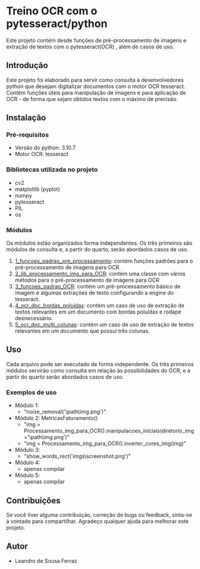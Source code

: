 # Treino OCR com o pytesseract/python
Este projeto contém desde funções de pré-processamento de imagens e extração de textos com o pytesseract(OCR) , além de casos de uso.

## Introdução
Este projeto foi elaborado para servir como consulta à desenvolvedores python que desejam digitalizar documentos com o motor OCR tesseract. Contém funções úteis para manipulação de imagens e para aplicação de OCR - de forma que sejam obtidos textos com o máximo de precisão.

## Instalação

### Pré-requisitos
- Versão do python: 3.10.7
- Motor OCR: tesseract

### Bibliotecas utilizada no projeto
- cv2
- matplotlib (pyplot)
- numpy
- pytesseract
- PIL
- os

### Módulos 
Os módulos estão organizados forma independentes. Os três primeiros são módulos de consulta e, a partir do quarto, serão abordados casos de uso.

1. <u>1_funcoes_padrao_pre_processamento</u>: contém funções padrões para o pré-processamento de imagens para OCR.
2. <u>2_lib_processamento_img_para_OCR</u>: contém uma classe com vários métodos para o pré-processamento de imagens para OCR
3. <u>3_funcoes_padrao_OCR</u>: contém um pré-processamento básico de imagem e algumas extrações de texto configurando a engine do tesseract.
4. <u>4_ocr_doc_bordas_poluidas</u>: contém um caso de uso de extração de textos relevantes em um documento com bordas poluídas e rodapé desnecessário.
5. <u>5_ocr_doc_multi_colunas</u>: contém um caso de uso de extração de textos relevantes em um documento que possui três colunas.

## Uso
Cada arquivo pode ser executado de forma independente. Os três primeiros módulos servirão como consulta em relação às possibilidades do OCR, e a partir do quarto serão abordados casos de uso.

### Exemplos de uso

- Módulo 1: 
    - "noise_removal('\path\img.png')"
- Módulo 2: MetricasFaturamento()
    - "img = Processamento_img_para_OCR().manipulacoes_iniciais(diretorio_img='\path\img.png')"
    - "img = Processamento_img_para_OCR().inverter_cores_img(img)"
- Módulo 3: 
    - "show_words_rect('imgs\screenshot.png')"
- Módulo 4:
    - apenas compilar
- Módulo 5:
    - apenas compilar

## Contribuições

Se você tiver alguma contribuição, correção de bugs ou feedback, sinta-se à vontade para compartilhar. Agradeço qualquer ajuda para melhorar este projeto.

## Autor

- Leandro de Sousa Ferraz